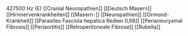 427500 Hz (E)
[[Cranial Neuropathien]]
[[Deutsch Masern]]
[[Hirnnervenkrankheiten]]
[[Masern-]]
[[Neuropathien]]
[[Ormond-Krankheit]]
[[Parasites Fasciola hepatica Redien 0,68]]
[[Perianeurysmal Fibrosis]]
[[Periaortitis]]
[[Retroperitoneale Fibrose]]
[[Rubella]]